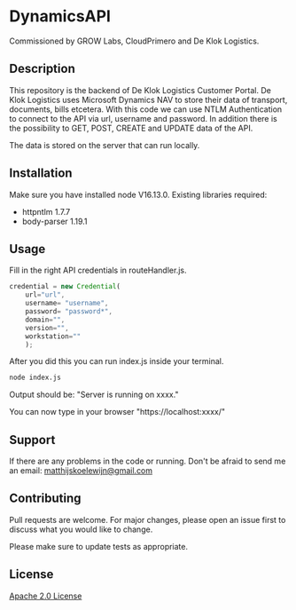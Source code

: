 # DynamicsAPI
Commissioned by GROW Labs, CloudPrimero and De Klok Logistics.

## Description
This repository is the backend of De Klok Logistics Customer Portal. De Klok Logistics uses Microsoft Dynamics NAV to store their data of transport, documents, bills etcetera.
With this code we can use NTLM Authentication to connect to the API via url, username and password. In addition there is the possibility to GET, POST, CREATE and UPDATE data of the API.

The data is stored on the server that can run locally. 

## Installation
Make sure you have installed node V16.13.0.
Existing libraries required:
- httpntlm 1.7.7
- body-parser 1.19.1


## Usage
Fill in the right API credentials in routeHandler.js.
```javascript
credential = new Credential(
    url="url",
    username= "username",
    password= "password*", 
    domain="", 
    version="", 
    workstation=""
    );
```
After you did this you can run index.js inside your terminal.
```bash
node index.js
```
Output should be:
"Server is running on xxxx."

You can now type in your browser "https://localhost:xxxx/"

## Support
If there are any problems in the code or running.
Don't be afraid to send me an email: matthijskoelewijn@gmail.com

## Contributing
Pull requests are welcome. For major changes, please open an issue first to discuss what you would like to change.

Please make sure to update tests as appropriate.

## License
[Apache 2.0 License](https://github.com/matthijsisproh/DynamicsAPI/blob/main/LICENSE)
